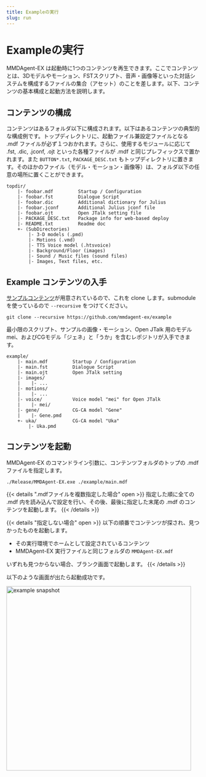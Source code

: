 ```yaml
---
title: Exampleの実行
slug: run
---
```

# Exampleの実行

MMDAgent-EX は起動時に1つのコンテンツを再生できます。ここでコンテンツとは、3Dモデルやモーション、FSTスクリプト、音声・画像等といった対話システムを構成するファイルの集合（アセット）のことを差します。以下、コンテンツの基本構成と起動方法を説明します。

## コンテンツの構成

コンテンツはあるフォルダ以下に構成されます。以下はあるコンテンツの典型的な構成例です。トップディレクトリに、起動ファイル兼設定ファイルとなる .mdf ファイルが必ず１つおかれます。さらに、使用するモジュールに応じて .fst, .dic, .jconf, .ojt といった各種ファイルが .mdf と同じプレフィックスで置かれます。また `BUTTON*.txt`, `PACKAGE_DESC.txt` もトップディレクトリに置きます。そのほかのファイル（モデル・モーション・画像等）は、フォルダ以下の任意の場所に置くことができます。

    topdir/
        |- foobar.mdf         Startup / Configuration
        |- foobar.fst         Dialogue Script
        |- foobar.dic         Additional dictionary for Julius
        |- foobar.jconf       Additional Julius jconf file
        |- foobar.ojt         Open JTalk setting file
        |- PACKAGE_DESC.txt   Package info for web-based deploy
        |- README.txt         Readme doc
        +- (SubDirectories)
            |- 3-D models (.pmd)
            |- Motions (.vmd)
            |- TTS Voice model (.htsvoice)
            |- Background/Floor (images)
            |- Sound / Music files (sound files)
            |- Images, Text files, etc.

## Example コンテンツの入手

[サンプルコンテンツ](https://github.com/mmdagent-ex/example)が用意されているので、これを clone します。submodule を使っているので `--recursive` をつけてください。

```shell
git clone --recursive https://github.com/mmdagent-ex/example
```

最小限のスクリプト、サンプルの画像・モーション、Open JTalk 用のモデル mei、およびCGモデル「ジェネ」と「うか」を含むレポジトリが入手できます。

   
    example/
        |- main.mdf         Startup / Configuration
        |- main.fst         Dialogue Script
        |- main.ojt         Open JTalk setting
        |- images/
        |    |- ...
        |- motions/
        |    |- ...
        |- voice/           Voice model "mei" for Open JTalk
        |    |- mei/
        |- gene/            CG-CA model "Gene"
        |    |- Gene.pmd
        +- uka/             CG-CA model "Uka"
            |- Uka.pmd

## コンテンツを起動

MMDAgent-EX のコマンドライン引数に、コンテンツフォルダのトップの .mdf ファイルを指定します。

```shell
./Release/MMDAgent-EX.exe ./example/main.mdf
```

{{< details ".mdfファイルを複数指定した場合" open >}}
指定した順に全ての .mdf 内を読み込んで設定を行い、その後、最後に指定した末尾の .mdf のコンテンツを起動します。
{{< /details >}}

{{< details "指定しない場合" open >}}
以下の順番でコンテンツが探され、見つかったものを起動します。

- その実行環境でホームとして設定されているコンテンツ
- MMDAgent-EX 実行ファイルと同じフォルダの `MMDAgent-EX.mdf` 

いずれも見つからない場合、ブランク画面で起動します。
{{< /details >}}

以下のような画面が出たら起動成功です。

<img width="480" alt="example snapshot" src="/images/example_1.png"/>

